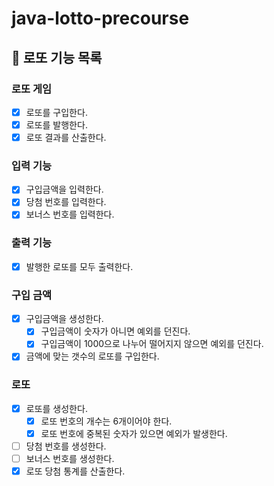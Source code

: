 # java-lotto-precourse

## 🏦 로또 기능 목록

### 로또 게임

- [x] 로또를 구입한다.
- [x] 로또를 발행한다.
- [x] 로또 결과를 산출한다.

### 입력 기능

- [x] 구입금액을 입력한다.
- [x] 당첨 번호를 입력한다.
- [x] 보너스 번호를 입력한다.

### 출력 기능

- [x] 발행한 로또를 모두 출력한다.

### 구입 금액

- [x] 구입금액을 생성한다.
    - [x] 구입금액이 숫자가 아니면 예외를 던진다.
    - [x] 구입금액이 1000으로 나누어 떨어지지 않으면 예외를 던진다.
- [x] 금액에 맞는 갯수의 로또를 구입한다.

### 로또

- [x] 로또를 생성한다.
    - [x] 로또 번호의 개수는 6개이어야 한다.
    - [x] 로또 번호에 중복된 숫자가 있으면 예외가 발생한다.
- [ ] 당첨 번호를 생성한다.
- [ ] 보너스 번호를 생성한다.
- [x] 로또 당첨 통계를 산출한다.
